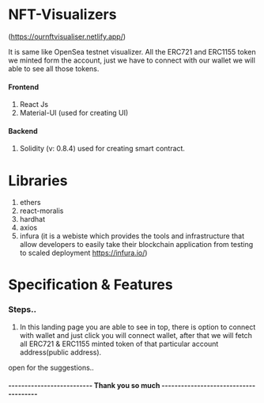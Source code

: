 # NFT-Visualizers
(https://ournftvisualiser.netlify.app/)

It is same like OpenSea testnet visualizer. All the ERC721 and ERC1155 token we minted form the account, just we have to connect with our wallet we will able to see all those tokens.

#### Frontend
1. React Js
2. Material-UI (used for creating UI)

#### Backend
1. Solidity (v: 0.8.4) used for creating smart contract.

# Libraries
1. ethers
2. react-moralis
3. hardhat
4. axios
6. infura (it is a webiste which provides the tools and infrastructure that allow developers to easily take their blockchain application from testing to scaled deployment  https://infura.io/)

# Specification & Features

### Steps..

1. In this landing page you are able to see in top, there is option to connect with wallet and just click you will connect wallet,
after that we will fetch all ERC721 & ERC1155 minted token of that particular account address(public address).

open for the suggestions..
#### -------------------------- Thank you so much --------------------------------------
